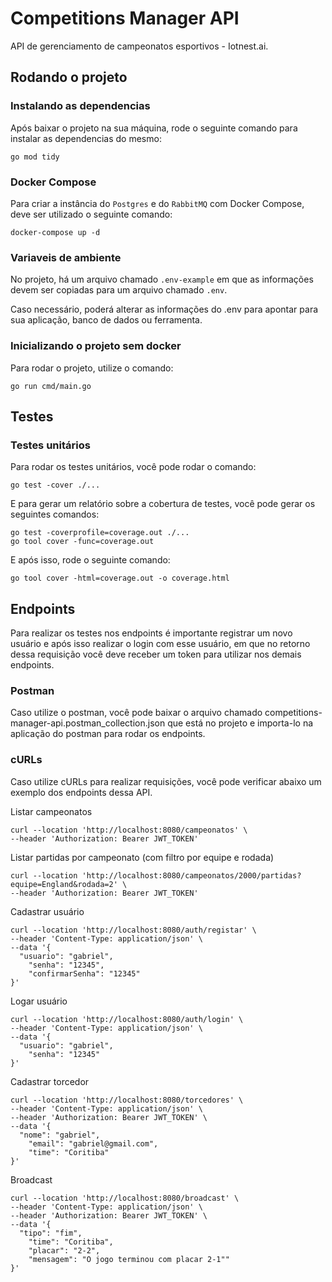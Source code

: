 # Competitions Manager API

API de gerenciamento de campeonatos esportivos - Iotnest.ai.

## Rodando o projeto

### Instalando as dependencias

Após baixar o projeto na sua máquina, rode o seguinte comando para instalar as dependencias do mesmo:

```
go mod tidy
```

### Docker Compose

Para criar a instância do ```Postgres``` e do ```RabbitMQ``` com Docker Compose, deve ser utilizado o seguinte comando:

```
docker-compose up -d
```

### Variaveis de ambiente

No projeto, há um arquivo chamado ```.env-example``` em que as informações devem ser copiadas para um arquivo chamado ```.env```.

Caso necessário, poderá alterar as informações do .env para apontar para sua aplicação, banco de dados ou ferramenta.

### Inicializando o projeto sem docker

Para rodar o projeto, utilize o comando:

```
go run cmd/main.go
```

## Testes

### Testes unitários

Para rodar os testes unitários, você pode rodar o comando:

```
go test -cover ./...
```

E para gerar um relatório sobre a cobertura de testes, você pode gerar os seguintes comandos:

```
go test -coverprofile=coverage.out ./...
go tool cover -func=coverage.out
```

E após isso, rode o seguinte comando:

```
go tool cover -html=coverage.out -o coverage.html
```

## Endpoints

Para realizar os testes nos endpoints é importante registrar um novo usuário e após isso realizar o login com esse usuário, em que no retorno dessa requisição você deve receber um token para utilizar nos demais endpoints.

### Postman

Caso utilize o postman, você pode baixar o arquivo chamado competitions-manager-api.postman_collection.json que está no projeto e importa-lo na aplicação do postman para rodar os endpoints.

### cURLs

Caso utilize cURLs para realizar requisições, você pode verificar abaixo um exemplo dos endpoints dessa API.

Listar campeonatos

```curl
curl --location 'http://localhost:8080/campeonatos' \
--header 'Authorization: Bearer JWT_TOKEN'
```

Listar partidas por campeonato (com filtro por equipe e rodada)

```curl
curl --location 'http://localhost:8080/campeonatos/2000/partidas?equipe=England&rodada=2' \
--header 'Authorization: Bearer JWT_TOKEN'
```

Cadastrar usuário

```curl
curl --location 'http://localhost:8080/auth/registar' \
--header 'Content-Type: application/json' \
--data '{
  "usuario": "gabriel",
	"senha": "12345",
	"confirmarSenha": "12345"
}'
```

Logar usuário

```curl
curl --location 'http://localhost:8080/auth/login' \
--header 'Content-Type: application/json' \
--data '{
  "usuario": "gabriel",
	"senha": "12345"
}'
```

Cadastrar torcedor

```curl
curl --location 'http://localhost:8080/torcedores' \
--header 'Content-Type: application/json' \
--header 'Authorization: Bearer JWT_TOKEN' \
--data '{
  "nome": "gabriel",
	"email": "gabriel@gmail.com",
	"time": "Coritiba"
}'
```

Broadcast

```curl
curl --location 'http://localhost:8080/broadcast' \
--header 'Content-Type: application/json' \
--header 'Authorization: Bearer JWT_TOKEN' \
--data '{
  "tipo": "fim",
	"time": "Coritiba",
	"placar": "2-2",
	"mensagem": "O jogo terminou com placar 2-1""
}'
```